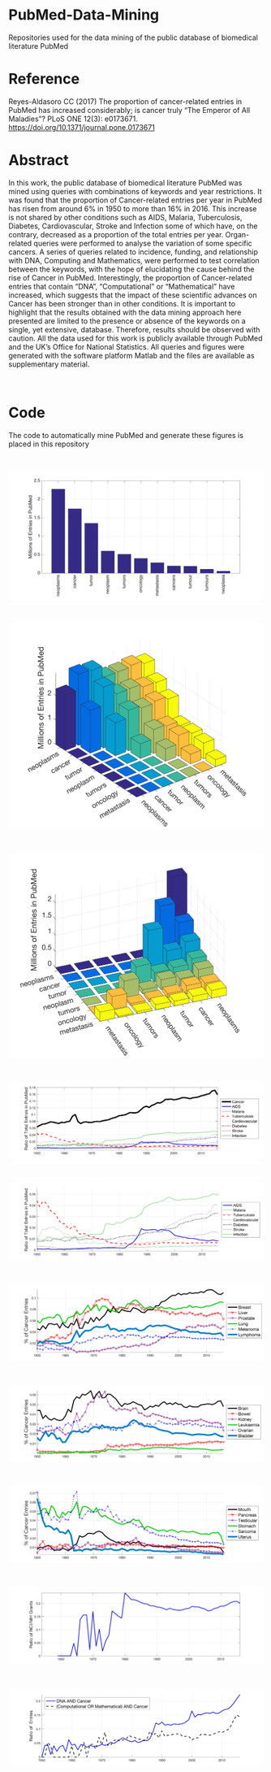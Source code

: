 # PubMed-Data-Mining
Repositories used for the data mining of the public database of biomedical literature PubMed 


<h1>Reference <br>
</h1>

Reyes-Aldasoro CC (2017) The proportion of cancer-related entries in PubMed has increased considerably; is cancer truly “The Emperor of All Maladies”? PLoS ONE 12(3): e0173671. https://doi.org/10.1371/journal.pone.0173671

<h1> Abstract <br>
</h1>

In this work, the public database of biomedical literature PubMed was mined using queries with combinations of keywords and year restrictions. It was found that the proportion of Cancer-related entries per year in PubMed has risen from around 6% in 1950 to more than 16% in 2016. This increase is not shared by other conditions such as AIDS, Malaria, Tuberculosis, Diabetes, Cardiovascular, Stroke and Infection some of which have, on the contrary, decreased as a proportion of the total entries per year. Organ-related queries were performed to analyse the variation of some specific cancers. A series of queries related to incidence, funding, and relationship with DNA, Computing and Mathematics, were performed to test correlation between the keywords, with the hope of elucidating the cause behind the rise of Cancer in PubMed. Interestingly, the proportion of Cancer-related entries that contain “DNA”, “Computational” or “Mathematical” have increased, which suggests that the impact of these scientific advances on Cancer has been stronger than in other conditions. It is important to highlight that the results obtained with the data mining approach here presented are limited to the presence or absence of the keywords on a single, yet extensive, database. Therefore, results should be observed with caution. All the data used for this work is publicly available through PubMed and the UK’s Office for National Statistics. All queries and figures were generated with the software platform Matlab and the files are available as supplementary material.


<br />

<h1> Code <br>
</h1>

The code to automatically mine PubMed and generate these figures is placed in this repository

<br />

![Screenshot1](figures/Fig1_terms.jpg)

<br />

![Screenshot2](figures/Fig2A_terms_2016_10_31.jpg)

<br />

![Screenshot3](figures/Fig2B_terms_2016_10_31.jpg)

<br />

![Screenshot4](figures/Fig3A_DiseaseEntriesPerYear_2016_10_31.jpg)

<br />

![Screenshot](figures/Fig3B_DiseaseEntriesPerYear.jpg)

<br />

![Screenshot](figures/Fig4a_PerOrgan_1.jpg)

<br />

![Screenshot](figures/Fig4b_PerOrgan_2.jpg)

<br />

![Screenshot](figures/Fig4c_PerOrgan_3.jpg)

<br />

![Screenshot](figures/Fig5_NCI_NIH_2017_02_09.jpg)

<br />

![Screenshot](figures/Fig6_DNA_Comp_2017_02_09.jpg)



